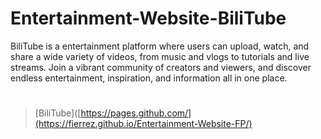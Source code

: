 # Entertainment-Website-BiliTube
 BiliTube is a entertainment platform where users can upload, watch, and share a wide variety of videos, from music and vlogs to tutorials and live streams. Join a vibrant community of creators and viewers, and discover endless entertainment, inspiration, and information all in one place.


# 
>[BiliTube]([https://pages.github.com/](https://fierrez.github.io/Entertainment-Website-FP/)
